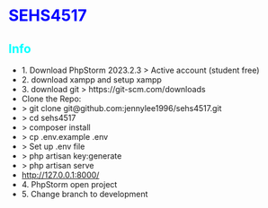 <h1 style="color:blue">SEHS4517</h1>


<h2 style="color:cyan">Info</h2>
<ul>
    <li>1. Download PhpStorm 2023.2.3 > Active account (student free)</li>
    <li>2. download xampp and setup xampp</li>
    <li>3. download git > https://git-scm.com/downloads</li>
    <li>Clone the Repo: <br> </li>
    <li style=""> > git clone git@github.com:jennylee1996/sehs4517.git</li>
    <li> > cd sehs4517</li>
    <li> > composer install</li>
    <li> > cp .env.example .env</li>
    <li> > Set up .env file</li>
    <li> > php artisan key:generate</li>
    <li> > php artisan serve</li>
    <li> <a href="http://127.0.0.1:8000/">http://127.0.0.1:8000/</a> </li>
    <li>4. PhpStorm open project</li>
    <li>5. Change branch to development</li>
</ul>



